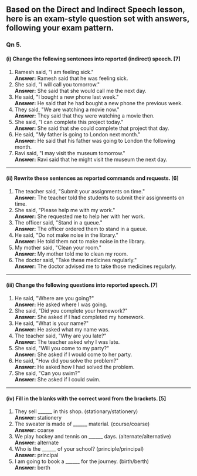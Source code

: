 Based on the **Direct and Indirect Speech** lesson, here is an exam-style question set with answers, following your exam pattern.
---

### **Qn 5.**  
#### (i) Change the following sentences into reported (indirect) speech. [7]  
1. Ramesh said, "I am feeling sick."  
   **Answer:** Ramesh said that he was feeling sick.  
2. She said, "I will call you tomorrow."  
   **Answer:** She said that she would call me the next day.  
3. He said, "I bought a new phone last week."  
   **Answer:** He said that he had bought a new phone the previous week.  
4. They said, "We are watching a movie now."  
   **Answer:** They said that they were watching a movie then.  
5. She said, "I can complete this project today."  
   **Answer:** She said that she could complete that project that day.  
6. He said, "My father is going to London next month."  
   **Answer:** He said that his father was going to London the following month.  
7. Ravi said, "I may visit the museum tomorrow."  
   **Answer:** Ravi said that he might visit the museum the next day.  

---

#### (ii) Rewrite these sentences as reported commands and requests. [6]  
1. The teacher said, "Submit your assignments on time."  
   **Answer:** The teacher told the students to submit their assignments on time.  
2. She said, "Please help me with my work."  
   **Answer:** She requested me to help her with her work.  
3. The officer said, "Stand in a queue."  
   **Answer:** The officer ordered them to stand in a queue.  
4. He said, "Do not make noise in the library."  
   **Answer:** He told them not to make noise in the library.  
5. My mother said, "Clean your room."  
   **Answer:** My mother told me to clean my room.  
6. The doctor said, "Take these medicines regularly."  
   **Answer:** The doctor advised me to take those medicines regularly.  

---

#### (iii) Change the following questions into reported speech. [7]  
1. He said, "Where are you going?"  
   **Answer:** He asked where I was going.  
2. She said, "Did you complete your homework?"  
   **Answer:** She asked if I had completed my homework.  
3. He said, "What is your name?"  
   **Answer:** He asked what my name was.  
4. The teacher said, "Why are you late?"  
   **Answer:** The teacher asked why I was late.  
5. She said, "Will you come to my party?"  
   **Answer:** She asked if I would come to her party.  
6. He said, "How did you solve the problem?"  
   **Answer:** He asked how I had solved the problem.  
7. She said, "Can you swim?"  
   **Answer:** She asked if I could swim.  

---

#### (iv) Fill in the blanks with the correct word from the brackets. [5]  
1. They sell ______ in this shop. (stationary/stationery)  
   **Answer:** stationery  
2. The sweater is made of ______ material. (course/coarse)  
   **Answer:** coarse  
3. We play hockey and tennis on ______ days. (alternate/alternative)  
   **Answer:** alternate  
4. Who is the ______ of your school? (principle/principal)  
   **Answer:** principal  
5. I am going to book a ______ for the journey. (birth/berth)  
   **Answer:** berth  
